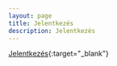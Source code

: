 ```yaml
---
layout: page
title: Jelentkezés
description: Jelentkezés
---
```

[Jelentkezés](https://forms.gle/3f1cvThzE2s1skFV7){:target="_blank"}